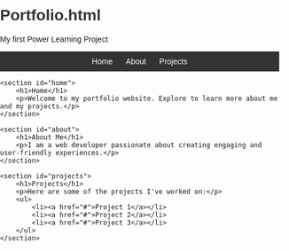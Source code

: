 # Portfolio.html
My first Power Learning Project
<!DOCTYPE html>
<html lang="en">
<head>
    <meta charset="UTF-8">
    <meta name="viewport" content="width=device-width, initial-scale=1.0">
    <title>My Portfolio</title>
    <style>
        body {
            font-family: Arial, sans-serif;
            margin: 0;
            padding: 0;
        }
        nav {
            background-color: #333;
            color: #fff;
            padding: 10px;
            text-align: center;
        }
        nav a {
            color: #fff;
            text-decoration: none;
            margin: 0 10px;
        }
        section {
            padding: 20px;
            margin: 20px;
            background-color: #f4f4f4;
            border-radius: 5px;
        }
        h1, h2 {
            color: #333;
        }
    </style>
</head>
<body>
    <nav>
        <a href="#home">Home</a>
        <a href="#about">About</a>
        <a href="#projects">Projects</a>
    </nav>

    <section id="home">
        <h1>Home</h1>
        <p>Welcome to my portfolio website. Explore to learn more about me and my projects.</p>
    </section>

    <section id="about">
        <h1>About Me</h1>
        <p>I am a web developer passionate about creating engaging and user-friendly experiences.</p>
    </section>

    <section id="projects">
        <h1>Projects</h1>
        <p>Here are some of the projects I've worked on:</p>
        <ul>
            <li><a href="#">Project 1</a></li>
            <li><a href="#">Project 2</a></li>
            <li><a href="#">Project 3</a></li>
        </ul>
    </section>
</body>
</html>
